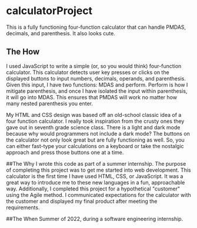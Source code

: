 # calculatorProject
This is a fully functioning four-function calculator that can handle PMDAS, decimals, and parenthesis. It also looks cute.

## The How
I used JavaScript to write a simple (or, so you would think) four-function calculator. This calculator detects user key presses or clicks on the displayed buttons to input numbers, decimals, operands, and parenthesis. Given this input, I have two functions: MDAS and perform. Perform is how I mitigate parenthesis, and once I have isolated the input within parenthesis, it will go into MDAS. This ensures that PMDAS will work no matter how many nested parenthesis you enter.

My HTML and CSS design was based off an old-school classic idea of a four function calculator. I really took inspiration from the crusty ones they gave out in seventh grade science class. There is a light and dark mode because why would programmers not include a dark mode? The buttons on the calculator not only look great but are fully functioning as well. So, you can either fast-type your calculations on a keyboard or take the nostalgic approach and press those buttons one at a time.

##The Why
I wrote this code as part of a summer internship. The purpose of completing this project was to get me started into web development. This calculator is the first time I have used HTML, CSS, or JavaScript. It was a great way to introduce me to these new languages in a fun, approachable way. Additionally, I completed this project for a hypothetical "customer" using the Agile method. I communicated expectations for the calculator with the customer and displayed my final product after meeting the requirements.

##The When
Summer of 2022, during a software engineering internship.
